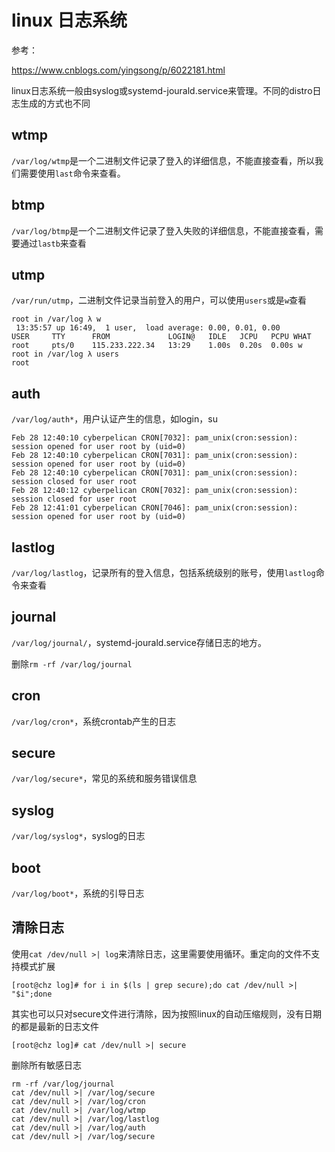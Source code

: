 # linux 日志系统

参考：

https://www.cnblogs.com/yingsong/p/6022181.html

linux日志系统一般由syslog或systemd-jourald.service来管理。不同的distro日志生成的方式也不同

## wtmp

`/var/log/wtmp`是一个二进制文件记录了登入的详细信息，不能直接查看，所以我们需要使用`last`命令来查看。

## btmp

`/var/log/btmp`是一个二进制文件记录了登入失败的详细信息，不能直接查看，需要通过`lastb`来查看

## utmp

`/var/run/utmp`，二进制文件记录当前登入的用户，可以使用`users`或是`w`查看

```
root in /var/log λ w
 13:35:57 up 16:49,  1 user,  load average: 0.00, 0.01, 0.00
USER     TTY      FROM             LOGIN@   IDLE   JCPU   PCPU WHAT
root     pts/0    115.233.222.34   13:29    1.00s  0.20s  0.00s w
root in /var/log λ users
root
```

## auth

`/var/log/auth*`，用户认证产生的信息，如login，su

```
Feb 28 12:40:10 cyberpelican CRON[7032]: pam_unix(cron:session): session opened for user root by (uid=0)
Feb 28 12:40:10 cyberpelican CRON[7031]: pam_unix(cron:session): session opened for user root by (uid=0)
Feb 28 12:40:10 cyberpelican CRON[7031]: pam_unix(cron:session): session closed for user root
Feb 28 12:40:12 cyberpelican CRON[7032]: pam_unix(cron:session): session closed for user root
Feb 28 12:41:01 cyberpelican CRON[7046]: pam_unix(cron:session): session opened for user root by (uid=0)
```

## lastlog

`/var/log/lastlog`，记录所有的登入信息，包括系统级别的账号，使用`lastlog`命令来查看

## journal

`/var/log/journal/`，systemd-jourald.service存储日志的地方。

删除`rm -rf /var/log/journal`

## cron

`/var/log/cron*`，系统crontab产生的日志

## secure

`/var/log/secure*`，常见的系统和服务错误信息

## syslog

`/var/log/syslog*`，syslog的日志

## boot

`/var/log/boot*`，系统的引导日志

## 清除日志

使用`cat /dev/null >| log`来清除日志，这里需要使用循环。重定向的文件不支持模式扩展

```
[root@chz log]# for i in $(ls | grep secure);do cat /dev/null >| "$i";done
```

其实也可以只对secure文件进行清除，因为按照linux的自动压缩规则，没有日期的都是最新的日志文件

```
[root@chz log]# cat /dev/null >| secure
```

删除所有敏感日志

```
rm -rf /var/log/journal
cat /dev/null >| /var/log/secure
cat /dev/null >| /var/log/cron
cat /dev/null >| /var/log/wtmp
cat /dev/null >| /var/log/lastlog
cat /dev/null >| /var/log/auth
cat /dev/null >| /var/log/secure
```

